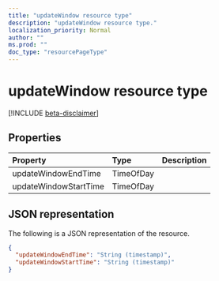 ```yaml
---
title: "updateWindow resource type"
description: "updateWindow resource type."
localization_priority: Normal
author: ""
ms.prod: ""
doc_type: "resourcePageType"
---
```


# updateWindow resource type

[!INCLUDE [beta-disclaimer](../../includes/beta-disclaimer.md)]

## Properties

| Property     | Type        | Description |
|:-------------|:------------|:------------|
|updateWindowEndTime|TimeOfDay||
|updateWindowStartTime|TimeOfDay||

## JSON representation

The following is a JSON representation of the resource.

<!-- {
  "blockType": "resource",
  "optionalProperties": [

  ],
  "@odata.type": "microsoft.graph.updateWindow"
}-->

```json
{
  "updateWindowEndTime": "String (timestamp)",
  "updateWindowStartTime": "String (timestamp)"
}
```

<!-- uuid: 8fcb5dbc-d5aa-4681-8e31-b001d5168d79
2019-02-04 14:57:30 UTC -->
<!-- {
  "type": "#page.annotation",
  "description": "updateWindow resource",
  "keywords": "",
  "section": "documentation",
  "tocPath": ""
}-->